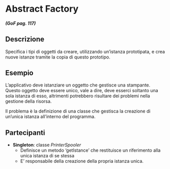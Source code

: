 # Abstract Factory
##### (GoF pag. 117)

## Descrizione
Specifica i tipi di oggetti da creare, utilizzando un’istanza prototipata, e crea nuove istanze tramite la copia di questo prototipo.

## Esempio
L’applicativo deve istanziare un oggetto che gestisce una stampante.
Questo oggetto deve essere unico, vale a dire, deve esserci soltanto una sola istanza di esso, altrimenti potrebbero risultare dei problemi nella gestione della risorsa.

Il problema è la definizione di una classe che gestisca la creazione di un’unica istanza all’interno del programma.

## Partecipanti
* __Singleton__: classe _PrinterSpooler_
	-	Definisce un metodo ‘getIstance’ che restituisce un riferimento alla unica istanza di se stessa
	-	E’ responsabile della creazione della propria istanza unica.